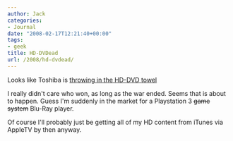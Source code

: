```yaml
---
author: Jack
categories:
- Journal
date: "2008-02-17T12:21:40+00:00"
tags:
- geek
title: HD-DVDead
url: /2008/hd-dvdead/
---
```


Looks like Toshiba is [throwing in the HD-<span class="caps"><span class="caps">DVD</span></span> towel][1]

I really didn't care who won, as long as the war ended. Seems that is about to happen. Guess I'm suddenly in the market for a Playstation 3 <del>game system</del> Blu-Ray player.

Of course I'll probably just be getting all of my HD content from iTunes via AppleTV by then anyway.

 [1]: http://www.reuters.com/article/technologyNews/idUSL1643184420080216